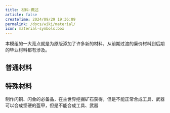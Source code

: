 ```yaml
---
title: 材料·概述
article: false
createTime: 2024/09/29 19:36:09
permalink: /docs/wiki/material/
icon: material-symbols:box
---
```

本模组的一大亮点就是为原版添加了许多新的材料，从前期过渡的廉价材料到后期的毕业材料都有涉及。

## 普通材料
<CardGrid>
<LinkCard title="仿制材料" href="/docs/wiki/material/imitations" description="最劣质的一类材料，可以在奖励箱等战利品箱中获取，隐年组的发癫之作，使用时那低劣的工艺甚至会伤到你自己" />
<LinkCard title="木" href="/docs/wiki/material/wooden" description="简单易得的材料，砍伐树木获得，也是你冒险之旅的起点" />
<LinkCard title="金" href="/docs/wiki/material/golden" description="挖掘效率较高的一种材料，但耐久度极低。可以通过在主世界挖掘矿石获得" />
<LinkCard title="石" href="/docs/wiki/material/stone" description="挖矿中地下随处可见的一种材料，在某个异世界你甚至可以将这些石头进行压缩，获得更强力的材料" />
<LinkCard title="铜" href="/docs/wiki/material/copper" description="挖矿中仅次于石头常见的一种材料，挖掘矿石获得，与铜块类似，会随着耐久值的减少而锈蚀" />
<LinkCard title="骨" href="/docs/wiki/material/bone" description="古人用骨片占卜，而今天的人们则将骨头在工作台上加工成骨片，再制成工具与武器" />
<LinkCard title="紫水晶" href="/docs/wiki/material/amethyst" description="这种水晶材料具有世界中最高的附魔能力，用来附魔的话会有一些小惊喜" />
<LinkCard title="岩金" href="/docs/wiki/material/over_metal" description="一种特殊的材料，将四块相同的岩石进行排列即可合成岩金锭，可以在特殊的时候代替铁制品" />
<LinkCard title="闪金" href="/docs/wiki/material/flash_metal" description="闪金工具与金制工具一样顺手，但不像金制工具那么易碎，你可以在在炼金台上用金锭与锡锭合成闪金锭" />
<LinkCard title="铁" href="/docs/wiki/material/iron" description="这种物质来自于星海之间，如今成为了大陆上最常见的材料，可以用过挖掘矿石获得" />
<LinkCard title="腐蚀材料" href="/docs/wiki/material/corrosion" description="具有腐蚀性的材料，由腐肉、铜锭、锡锭合成而来，因为其具有腐蚀性，你无法将其制作为盔甲" />
<LinkCard title="闪铜" href="/docs/wiki/material/flash_copper" description="经过升级的铜质材料，你可以炼金台上用铜锭与锡锭来合成闪铜锭，不再会随耐久而锈蚀" />
<LinkCard title="钻石" href="/docs/wiki/material/diamond" description="曾是人们认为的世界上最坚硬的材料，挖掘矿石获得" />
<LinkCard title="钢" href="/docs/wiki/material/steel" description="一种坚硬的金属，获得方式较为复杂" />
<LinkCard title="下界合金" href="/docs/wiki/material/netherite" description="来自于下界的金属" />
<LinkCard title="翠珏" href="/docs/wiki/material/smaragdus" description="这个世界被允许的最强悍的材料，由绿宝石、钻石和在远古萃华在炼金台上合成而来" />
</CardGrid>

## 特殊材料
<CardGrid>
<Card title="锡">
  制作闪铜、闪金的必备品，在主世界挖掘矿石获得，但是不能正常合成工具、武器
</Card>
<Card title="红宝石">
  可以合成坚硬的盔甲，但是不能合成工具、武器
</Card>
</CardGrid>